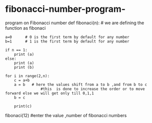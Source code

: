 # fibonacci-number-program-
program on Fibonacci number 
def fibonaci(n): # we are defining the function as fibonaci 
    
    a=0      # 0 is the first term by default for any number 
    b=1      # 1 is the first term by default for any number     
    
    if n == 1:
        print (a)
    else:
        print (a)
        print (b)
    
    for i in range(2,n):
        c = a+b
        a = b   # here the values shift from a to b ,and from b to c 
                    #this  is done to increase the order or to move forward else we will get only till 0,1,1
        b = c
        
        print(c)
        
        
fibonaci(12)        #enter the value ,number of fibonacci numbers
